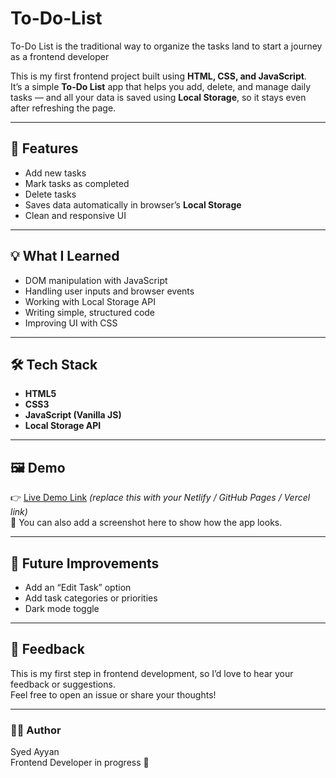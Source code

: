 # To-Do-List
To-Do List is the traditional way to organize the tasks land to start a journey as a frontend developer

This is my first frontend project built using **HTML, CSS, and JavaScript**.  
It’s a simple **To-Do List** app that helps you add, delete, and manage daily tasks — and all your data is saved using **Local Storage**, so it stays even after refreshing the page.  

---

## 🚀 Features

- Add new tasks  
- Mark tasks as completed  
- Delete tasks  
- Saves data automatically in browser’s **Local Storage**  
- Clean and responsive UI  

---

## 💡 What I Learned

- DOM manipulation with JavaScript  
- Handling user inputs and browser events  
- Working with Local Storage API  
- Writing simple, structured code  
- Improving UI with CSS  

---

## 🛠️ Tech Stack

- **HTML5**  
- **CSS3**  
- **JavaScript (Vanilla JS)**  
- **Local Storage API**

---

## 🖼️ Demo

👉 [Live Demo Link](#) *(replace this with your Netlify / GitHub Pages / Vercel link)*  
📸 You can also add a screenshot here to show how the app looks.

---

## 🎯 Future Improvements

- Add an “Edit Task” option  
- Add task categories or priorities  
- Dark mode toggle  

---

## 🤝 Feedback

This is my first step in frontend development, so I’d love to hear your feedback or suggestions.  
Feel free to open an issue or share your thoughts!

---

### 🧑‍💻 Author

Syed Ayyan  
Frontend Developer in progress 🚀   
